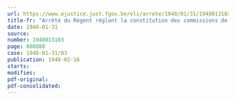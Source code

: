 ```yaml
---
url: https://www.ejustice.just.fgov.be/eli/arrete/1948/01/31/1948013103/justel
title-fr: "Arrêté du Régent réglant la constitution des commissions de contrôle et leur compétence et fixant la procédure pour l'application de l'arrêté-loi du 24 décembre 1946, organisant le statut des résistants et des réfractaires"
date: 1948-01-31
source:
number: 1948013103
page: 888888
case: 1948-01-31/03
publication: 1948-02-16
starts:
modifies:
pdf-original:
pdf-consolidated:
---
```


